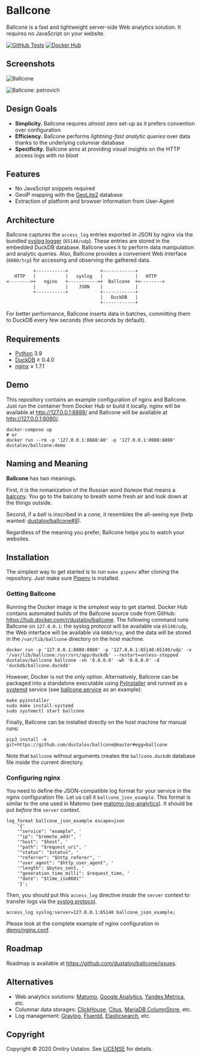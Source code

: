 # Ballcone

Ballcone is a fast and lightweight server-side Web analytics solution. It requires no JavaScript on your website.

[![GitHub Tests][github_tests_badge]][github_tests_link] [![Docker Hub][docker_hub_badge]][docker_hub_link]

[github_tests_badge]: https://github.com/dustalov/ballcone/workflows/Unit%20Tests/badge.svg?branch=master
[github_tests_link]: https://github.com/dustalov/ballcone/actions?query=workflow%3A%22Unit+Tests%22
[docker_hub_badge]: https://img.shields.io/docker/pulls/dustalov/ballcone
[docker_hub_link]: https://hub.docker.com/r/dustalov/ballcone

## Screenshots

![Ballcone](https://user-images.githubusercontent.com/40397/80874920-4c9b9f00-8cc3-11ea-9848-18384d826e9c.png)

![Ballcone: petrovich](https://user-images.githubusercontent.com/40397/80874963-4f968f80-8cc3-11ea-8342-666fe3be139c.png)

## Design Goals

* **Simplicity.** Ballcone requires *almost* zero set-up as it prefers convention over configuration
* **Efficiency.** Ballcone performs *lightning-fast analytic queries* over data thanks to the underlying columnar database
* **Specificity.** Ballcone aims at providing visual insights on the HTTP access logs with *no bloat*

## Features

* No JavaScript snippets required
* GeoIP mapping with the [GeoLite2](https://dev.maxmind.com/geoip/geoip2/geolite2/) database
* Extraction of platform and browser information from User-Agent

## Architecture

Ballcone captures the `access_log` entries exported in JSON by nginx via the bundled [syslog logger](https://nginx.org/en/docs/syslog.html) (`65140/udp`). These entries are stored in the embedded DuckDB database. Ballcone uses it to perform data manipulation and analytic queries. Also, Ballcone provides a convenient Web interface (`8080/tcp`) for accessing and observing the gathered data.

```
          +-----------+            +------------+
   HTTP   |           |   syslog   |            |   HTTP
<-------->+   nginx   +----------->+  Ballcone  +<-------->
          |           |    JSON    |            |
          +-----------+            +------------+
                                   |   DuckDB   |
                                   +------------+
```

For better performance, Ballcone inserts data in batches, committing them to DuckDB every few seconds (five seconds by default).

## Requirements

* [Python](https://www.python.org/) 3.9
* [DuckDB](https://duckdb.org/) &geq; 0.4.0
* [nginx](https://nginx.org/) &geq; 1.7.1

## Demo

This repository contains an example configuration of nginx and Ballcone. Just run the container from Docker Hub or build it locally. nginx will be available at <http://127.0.0.1:8888/> and Ballcone will be available at <http://127.0.0.1:8080/>.

```shell
docker-compose up
# or
docker run --rm -p '127.0.0.1:8888:80' -p '127.0.0.1:8080:8080' dustalov/ballcone:demo
```

## Naming and Meaning

**Ballcone** has two meanings.

First, it is the romanization of the Russian word *балкон* that means a [balcony](https://en.wikipedia.org/wiki/Balcony). You go to the balcony to breath some fresh air and look down at the things outside.

Second, if a *ball* is inscribed in a *cone*, it resembles the all-seeing eye (help wanted: [dustalov/ballcone#8](https://github.com/dustalov/ballcone/issues/8)).

Regardless of the meaning you prefer, Ballcone helps you to watch your websites.

## Installation

The simplest way to get started is to run `make pipenv` after cloning the repository. Just make sure [Pipenv](https://pipenv.pypa.io/en/latest/) is installed.

### Getting Ballcone

Running the Docker image is the simplest way to get started. Docker Hub contains automated builds of the Ballcone source code from GitHub: <https://hub.docker.com/r/dustalov/ballcone>. The following command runs Ballcone on `127.0.0.1`: the syslog protocol will be available via `65140/udp`, the Web interface will be available via `8080/tcp`, and the data will be stored in the `/var/lib/ballcone` directory on the host machine.

```shell
docker run -p '127.0.0.1:8080:8080' -p '127.0.0.1:65140:65140/udp' -v '/var/lib/ballcone:/usr/src/app/duckdb' --restart=unless-stopped dustalov/ballcone ballcone -sh '0.0.0.0' -wh '0.0.0.0' -d 'duckdb/ballcone.duckdb'
```

However, Docker is not the only option. Alternatively, Ballcone can be packaged into a standalone executable using [PyInstaller](http://www.pyinstaller.org/) and runned as a [systemd](https://systemd.io/) service (see [ballcone.service](ballcone.service) as an example):

```shell
make pyinstaller
sudo make install-systemd
sudo systemctl start ballcone
```

Finally, Ballcone can be installed directly on the host machine for manual runs:

```shell
pip3 install -e git+https://github.com/dustalov/ballcone@master#egg=ballcone
```

Note that `ballcone` without arguments creates the `ballcone.duckdb` database file inside the current directory.

### Configuring nginx

You need to define the JSON-compatible log format for your service in the nginx configuration file. Let us call it `ballcone_json_example`. This format is similar to the one used in Matomo (see [matomo-log-analytics](https://github.com/matomo-org/matomo-log-analytics)). It should be put *before* the `server` context.

```Nginx
log_format ballcone_json_example escape=json
    '{'
    '"service": "example", '
    '"ip": "$remote_addr", '
    '"host": "$host", '
    '"path": "$request_uri", '
    '"status": "$status", '
    '"referrer": "$http_referer", '
    '"user_agent": "$http_user_agent", '
    '"length": $bytes_sent, '
    '"generation_time_milli": $request_time, '
    '"date": "$time_iso8601"'
    '}';
```

Then, you should put this `access_log` directive *inside* the `server` context to transfer logs via the [syslog protocol](https://nginx.org/en/docs/syslog.html).

```Nginx
access_log syslog:server=127.0.0.1:65140 ballcone_json_example;
```

Please look at the complete example of nginx configuration in [demo/nginx.conf](demo/nginx.conf).

## Roadmap

Roadmap is available at <https://github.com/dustalov/ballcone/issues>.

## Alternatives

* Web analytics solutions: [Matomo](https://matomo.org/), [Google Analytics](http://google.com/analytics/), [Yandex.Metrica](https://metrica.yandex.com/), etc.
* Columnar data storages: [ClickHouse](https://clickhouse.tech/), [Citus](https://github.com/citusdata/citus), [MariaDB ColumnStore](https://mariadb.com/kb/en/mariadb-columnstore/), etc.
* Log management: [Graylog](https://www.graylog.org/), [Fluentd](https://www.fluentd.org/), [Elasticsearch](https://github.com/elastic/elasticsearch), etc.

## Copyright

Copyright &copy; 2020 Dmitry Ustalov. See [LICENSE](LICENSE) for details.
